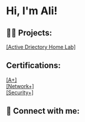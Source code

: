 <h1>Hi, I'm Ali!</h1> 

<h2>👨‍💻 Projects:</h2>
<a href="[https://www.youtube.com/watch?v=a83ASGn_V_s](https://www.youtube.com/watch?v=MHsI8hJmggI&list=PLqBeiU46hx1H--SNfTrohTOWeqkK-M2Y0&index=1)">[Active Driectory Home Lab]</a>

<h2> Certifications: </h2>
<a href="">[A+]</a><br>
<a href="">[Network+]</a><br>
<a href="">[Security+]</a><br>

<h2> 🤳 Connect with me:</h2>

